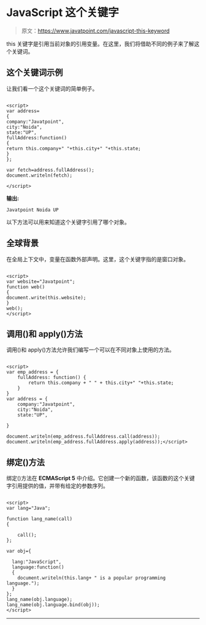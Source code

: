 # JavaScript 这个关键字

> 原文：<https://www.javatpoint.com/javascript-this-keyword>

this 关键字是引用当前对象的引用变量。在这里，我们将借助不同的例子来了解这个关键词。

## 这个关键词示例

让我们看一个这个关键词的简单例子。

```

<script>
var address=
{
company:"Javatpoint",
city:"Noida",
state:"UP",
fullAddress:function()
{
return this.company+" "+this.city+" "+this.state;
}
};

var fetch=address.fullAddress();
document.writeln(fetch);

</script>

```

**输出:**

```
Javatpoint Noida UP

```

以下方法可以用来知道这个关键字引用了哪个对象。

## 全球背景

在全局上下文中，变量在函数外部声明。这里，这个关键字指的是窗口对象。

```

<script>
var website="Javatpoint";
function web()
{
document.write(this.website);
}
web();
</script>

```

## 调用()和 apply()方法

调用()和 apply()方法允许我们编写一个可以在不同对象上使用的方法。

```

<script>
var emp_address = {
    fullAddress: function() {
        return this.company + " " + this.city+" "+this.state;
    }
}
var address = {
    company:"Javatpoint",
    city:"Noida",
    state:"UP",

}

document.writeln(emp_address.fullAddress.call(address)); 
document.writeln(emp_address.fullAddress.apply(address));</script>

```

## 绑定()方法

绑定()方法在 **ECMAScript 5** 中介绍。它创建一个新的函数，该函数的这个关键字引用提供的值，并带有给定的参数序列。

```

<script>
var lang="Java";

function lang_name(call)
{

    call();
};

var obj={

  lang:"JavaScript",
  language:function()
  {
    document.writeln(this.lang+ " is a popular programming language.");
  }
};
lang_name(obj.language);
lang_name(obj.language.bind(obj));
</script>

```

* * *